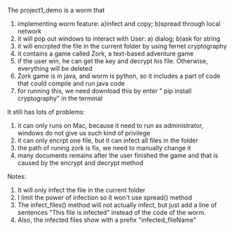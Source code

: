 The project1_demo is a worm that
  1. implementing worm feature: a)infect and copy; b)spread through local network
  2. it will pop out windows to interact with User: a) dialog; b)ask for string
  3. it will encrpted the file in the current folder by using fernet cryptography
  4. it contains a game called Zork, a text-based adventure game
  5. if the user win, he can get the key and decrypt his file. Otherwise, everything will be deleted
  6. Zork game is in java, and worm is python, so it includes a part of code that could compile and run java code
  7. for running this, we need download this by enter " pip install cryptography" in the terminal

It still has lots of problems:
  1. it can only runs on Mac, because it need to run as administrator, windows do not give us such kind of privilege
  2. it can only encrpt one file, but it can infect all files in the folder
  3. the path of runing zork is fix, we need to manually change it
  4. many documents remains after the user finished the game and that is caused by the encrypt and decrypt method

Notes:
  1. It will only infect the file in the current folder
  2. I limit the power of infection so it won't use spread() method
  3. The infect_files() method will not actually infect, but just add a line of sentences "This file is infected" instead of the code of the worm.
  4. Also, the infected files show with a prefix "infected_fileName"

